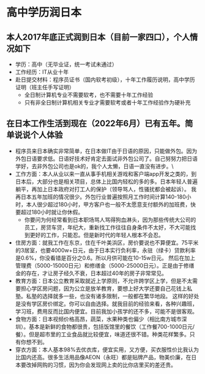 # 高中学历润日本

## 本人2017年底正式润到日本（目前一家四口），个人情况如下

- 学历：高中（无毕业证，统一考试未通过）
- 工作经历：IT从业十年
- 赴日提交材料：程序员证书（国内软考初级），十年工作履历说明，高中学历证明（班主任手写证明）
  - 全日制计算机专业不需要软考，也不需要十年工作经验
  - 只有非全日制计算机相关专业才需要软考或者十年工作经验作为硬补充

## 在日本工作生活到现在（2022年6月）已有五年。简单说说个人体验

- 程序员来日本确实非常简单，在日本做IT由于日语的原因，只能做外包。因为外包日语要求低。日语好技术好肯定去面试非外包公司了。自己努努力把日语学好，去非外包公司也是ok的，我个人太懒，日语一直没有进步。\
- 工作方面：本人从业以来一直从事手机相关游戏和客户端app开发之类的，到日本后，大部分也是相关项目，总体上比国内轻松的多的多。日本年轻人普遍躺平，再加上日本政府对打工人的保护（领导骂人，性骚扰都会被起诉）。
我再日本五年加班的情况很少。外包行业普遍按照月工作时间计算140-180小时，本人很少超过180小时，甲方客户也一般不太愿意支付额外的加班费，快要超过180小时就让你休假。
  - 你要问为何经常看到日本职场骂人骂得狗血淋头，因为那些传统大公司的员工，房贷车贷，年纪大，重新找工作往往自身条件不太好，不大可能找到更好的工作，只能忍。但是新时代的年轻人根本不会忍。
- 住房方面：就我工作在东京，住在千叶美浜区，房价要说也不算便宜。75平米的3居室，也要4000w+日元，由于日本实行负利率，永驻（绿卡）贷款利率是0.6%，你没看错是百分之0.6。所以月供可能在10-15w日元。
然后在加上管理费（5000-15000日元）和修缮金（5000-25000日元）。正是由于修缮金的存在，才让房子经久不衰，日本超过40年的房子非常常见。
- 教育方面：日本公立教育采取就近上学原则，不允许跨学区上学，但是不太需要担心学区房问题，因为公立是放羊教育，要想上好大学还要自己花钱上私塾。私塾的选择就多一些，也没有诸多限制，一般都在繁华地段。
这样的好处是没有学区房价绑定。你可以自由选择。就我目前的经验来看，各种兴趣班，学习班，费用反而比国内便宜。目前我加小孩学的还不多，可能不是很客观。
- 食物方面：日本视频价格高昂，蔬菜，水果种类也偏少（相比南方城市深圳）。基本是新鲜的食物都很贵，包括饭馆里的餐饮（工作餐700-1000日元/餐）。但是超市里的工业食品就比较便宜，味道还很不错。种类花样繁多。只有你想不到。
- 穿衣方面：本人基本98%去优衣库，便宜实用，又方便，买衣服性价比我认为比国内还高。很多生活用品像AEON（永旺）都是贴牌产品，物美价廉，在日本要改掉网购的习惯，因为你会发现网上卖的比你店里买的差还贵。
